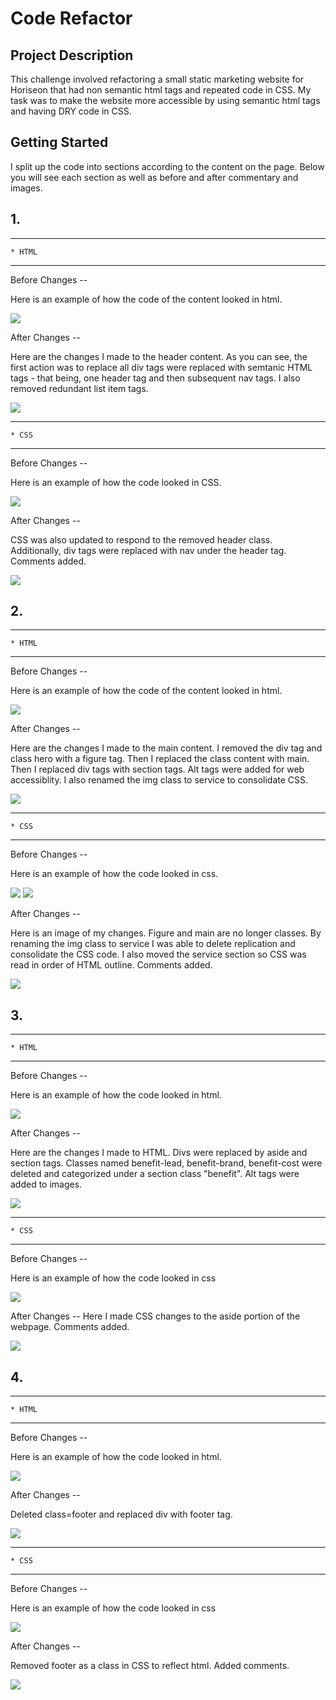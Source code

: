# Code Refactor 

## Project Description

This challenge involved refactoring a small static marketing website for Horiseon that had non semantic html tags and repeated code in CSS.
My task was to make the website more accessible by using semantic html tags and having DRY code in CSS.

## Getting Started

I split up the code into sections according to the content on the page. Below you will see each section as well as before and after commentary and images. 

## 1. 

---
    * HTML 
---
Before Changes --

Here is an example of how the code of the content looked in html.

<img src="assets/images/1 Before html section changes.png">

After Changes --

Here are the changes I made to the header content. As you can see, the first action was to replace all div tags were replaced with semtanic HTML tags - that being, one header tag and then subsequent nav tags. I also removed redundant list item tags. 

<img src="assets/images/1 After html changes.png"/>

---
    * CSS
---   
Before Changes --

Here is an example of how the code looked in CSS.

<img src="assets/images/1 Before CSS Changes.png">

After Changes -- 

CSS was also updated to respond to the removed header class. Additionally, div tags were replaced with nav under the header tag. Comments added.

<img src="assets/images/1 After CSS Changes.png">


## 2. 
---
    * HTML
---    

Before Changes -- 

Here is an example of how the code of the content looked in html.

<img src="assets/images/2 Before html changes .png">

After Changes -- 

Here are the changes I made to the main content. I removed the div tag and class hero with a figure tag. Then I replaced the class content with main. Then I replaced div tags with section tags. Alt tags were added for web accessiblity. I also renamed the img class to service to consolidate CSS. 

<img src="assets/images/2 After html changes.png"/>


---
    * CSS
---

Before Changes --

Here is an example of how the code looked in css.

<img src="assets/images/2 Before CSS Changes_1.png">
<img src="assets/images/2 Before CSS Changes_2.png">


After Changes -- 

Here is an image of my changes. Figure and main are no longer classes. By renaming the img class to service I was able to delete replication and consolidate the CSS code. I also moved the service section so CSS was read in order of HTML outline. Comments added. 

<img src="assets/images/2 After CSS changes.png">


## 3.

---
    * HTML
---
Before Changes --

Here is an example of how the code looked in html.

<img src="assets/images/3 Before Html Changes.png">

After Changes -- 

Here are the changes I made to HTML. Divs were replaced by aside and section tags. Classes named benefit-lead, benefit-brand, benefit-cost were deleted and categorized under a section class "benefit". Alt tags were added to images.

<img src="assets/images/3 After HTML Changes.png">

---
    * CSS 
---
Before Changes -- 

Here is an example of how the code looked in css

<img src= "assets/images/3 Before CSS Changes.png">


After Changes -- 
Here I made CSS changes to the aside portion of the webpage. Comments added. 

<img src= "assets/images/3 After HTML Changes.png">


## 4.
---
    * HTML
---

Before Changes --

Here is an example of how the code looked in html.

<img src="assets/images/4 Before HTML Changes.png">

After Changes -- 

Deleted class=footer and replaced div with footer tag.

<img src="assets/images/4 After HTML Changes.png">

---
    * CSS
___

Before Changes --

Here is an example of how the code looked in css

<img src="assets/images/4 Before CSS Changes.png">

After Changes --

Removed footer as a class in CSS to reflect html. Added comments. 

<img src="assets/images/4 After CSS Changes.png">

